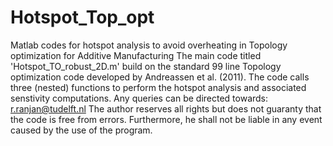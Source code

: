 # Hotspot_Top_opt
Matlab codes for hotspot analysis to avoid overheating in Topology optimization for Additive Manufacturing
The main code titled 'Hotspot_TO_robust_2D.m' build on the standard 99 line Topology optimization code developed by Andreassen et al. (2011).
The code calls three (nested) functions to perform the hotspot analysis and associated senstivity computations. 
Any queries can be directed towards: r.ranjan@tudelft.nl
The author reserves all rights but does not guaranty that the code is free from errors. Furthermore, he shall not be liable in any event caused by the use of the program.   
